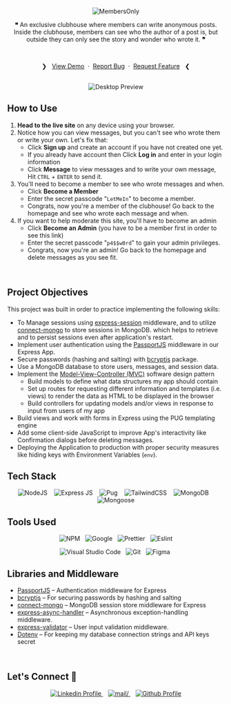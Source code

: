 <br>
<div align="center">
<picture>
    <source media="(prefers-color-scheme: light)" srcset="https://readme-typing-svg.herokuapp.com?font=Rubik&weight=500&size=40&pause=&color=000&center=true&vCenter=true&repeat=false&random=false&width=280&height=60&lines=MembersOnly">
    <img alt="MembersOnly" src="https://readme-typing-svg.herokuapp.com?font=Rubik&weight=500&size=40&pause=&color=FFFFFF&center=true&vCenter=true&repeat=false&random=false&width=280&height=60&lines=MembersOnly">
</picture>
<br>

**❝** An exclusive clubhouse where members can write anonymous posts. Inside the clubhouse, members can see who the author of a post is, but outside they can only see the story and wonder who wrote it. **❞**

<br>
  <p>
    ❯ &nbsp;
    <a href="http://membersonly-app.glitch.me/">View Demo</a>
    &nbsp;·&nbsp;
    <a href="https://github.com/0xabdulkhalid/members-only/issues">Report Bug</a>
    &nbsp;·&nbsp;
    <a href="https://github.com/0xabdulkhalid/members-only/issues">Request Feature</a>
     &nbsp; ❮
  </p>
</div>

<br>

<div align='center'>
<img src='https://github.com/0xabdulkhalid/members-only/assets/92252895/87ae4bfe-3900-4a13-98a6-41332b053115' alt='Desktop Preview'>
</div>

## How to Use

1. **Head to the live site** on any device using your browser.
2. Notice how you can view messages, but you can't see who wrote them or write your own. Let's fix that:
   - Click **Sign up** and create an account if you have not created one yet.
   - If you already have account then Click **Log in** and enter in your login information
   - Click **Message** to view messages and to write your own message, Hit `CTRL` + `ENTER` to send it.
3. You'll need to become a member to see who wrote messages and when.
   - Click **Become a Member**
   - Enter the secret passcode "`LetMeIn`" to become a member.
   - Congrats, now you're a member of the clubhouse! Go back to the homepage and see who wrote each message and when.
4. If you want to help moderate this site, you'll have to become an admin
   - Click **Become an Admin** (you have to be a member first in order to see this link)
   - Enter the secret passcode "`p4$$w0rd`" to gain your admin privileges.
   - Congrats, now you're an admin! Go back to the homepage and delete messages as you see fit.

<br>

## Project Objectives

This project was built in order to practice implementing the following skills:

- To Manage sessions using [express-session](https://www.npmjs.com/package/express-session) middleware, and to utilize [connect-mongo](https://www.npmjs.com/package/connect-mongo) to store sessions in MongoDB. which helps to retrieve and to persist sessions even after application's restart.
- Implement user authentication using the [PassportJS](https://www.passportjs.org/) middleware in our Express App.
- Secure passwords (hashing and salting) with [bcryptjs](https://www.npmjs.com/package/bcryptjs) package.
- Use a MongoDB database to store users, messages, and session data.
- Implement the [Model-View-Controller (MVC)](https://developer.mozilla.org/en-US/docs/Glossary/MVC) software design pattern
  - Build models to define what data structures my app should contain
  - Set up routes for requesting different information and templates (i.e. views) to render the data as HTML to be displayed in the browser
  - Build controllers for updating models and/or views in response to input from users of my app
- Build views and work with forms in Express using the PUG templating engine
- Add some client-side JavaScript to improve App's interactivity like Confirmation dialogs before deleting messages.
- Deploying the Application to production with proper security measures like hiding keys with Environment Variables (`env`).

## Tech Stack

<div align=center>

![NodeJS](https://img.shields.io/badge/node.js-6DA55F?style=for-the-badge&logo=node.js&logoColor=white) &nbsp;&nbsp; ![Express JS](https://img.shields.io/badge/Express-000000.svg?style=for-the-badge&logo=Express&logoColor=white) &nbsp;&nbsp; ![Pug](https://img.shields.io/badge/Pug-FFF?style=for-the-badge&logo=pug&logoColor=A86454) &nbsp;&nbsp; ![TailwindCSS](https://img.shields.io/badge/tailwindcss-%2338B2AC.svg?style=for-the-badge&logo=tailwind-css&logoColor=white) &nbsp;&nbsp; ![MongoDB](https://img.shields.io/badge/MongoDB-%234ea94b.svg?style=for-the-badge&logo=mongodb&logoColor=white) &nbsp;&nbsp; ![Mongoose](https://img.shields.io/badge/Mongoose-880000.svg?style=for-the-badge&logo=Mongoose&logoColor=white)

</div>

## Tools Used

<div align=center>
  
![NPM](https://img.shields.io/badge/npm-CB3837?style=for-the-badge&logo=npm&logoColor=white) &nbsp;&nbsp;![Google](https://img.shields.io/badge/google-DA4437?style=for-the-badge&logo=google&logoColor=white) &nbsp;&nbsp;![Prettier](https://img.shields.io/badge/prettier-1A2C34?style=for-the-badge&logo=prettier&logoColor=F7BA3E) &nbsp;&nbsp;![Eslint](https://img.shields.io/badge/eslint-3A33D1?style=for-the-badge&logo=eslint&logoColor=white) 

&nbsp;&nbsp;![Visual Studio Code](https://img.shields.io/badge/VS%20Code-0078d7.svg?style=for-the-badge&logo=visual-studio-code&logoColor=white) &nbsp;&nbsp;![Git](https://img.shields.io/badge/Git-F05032?style=for-the-badge&logo=git&logoColor=white) &nbsp;&nbsp;![Figma](https://img.shields.io/badge/Figma-F24E1E?style=for-the-badge&logo=figma&logoColor=white) &nbsp;&nbsp;

</div>


## Libraries and Middleware

- [PassportJS](https://www.passportjs.org/) – Authentication middleware for Express
- [bcryptjs](https://www.npmjs.com/package/bcryptjs) – For securing passwords by hashing and salting
- [connect-mongo](https://www.npmjs.com/package/connect-mongo) – MongoDB session store middleware for Express
- [express-async-handler](https://www.npmjs.com/package/express-async-handler) – Asynchronous exception-handling middleware.
- [express-validator](https://www.npmjs.com/package/express-validator) – User input validation middleware.
- [Dotenv](https://www.npmjs.com/package/dotenv) – For keeping my database connection strings and API keys secret

<br>

## Let's Connect 👋

<div align=center>
  <a href="https://linkedin.com/in/0xabdulkhalid" >
    <img src="https://img.shields.io/badge/linkedin-%2300acee.svg?color=405DE6&style=for-the-badge&logo=linkedin&logoColor=white" alt="Linkedin Profile">
  </a>&nbsp;&nbsp;
  <a href="mailto:0xabdulkhalid@gmail.com" target="_blank">
    <img src="https://img.shields.io/badge/gmail-%23EA4335.svg?style=for-the-badge&logo=gmail&logoColor=white" alt=mail/>
  </a>&nbsp;&nbsp;
  <a href="https://www.github.com/0xabdulkhalid/" >
    <img src="https://img.shields.io/badge/Github-131313?style=for-the-badge&logo=github&logoColor=white" alt="Github Profile">
  </a>
</div>

<br>
